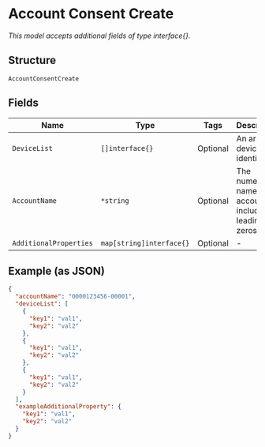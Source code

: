 
# Account Consent Create

*This model accepts additional fields of type interface{}.*

## Structure

`AccountConsentCreate`

## Fields

| Name | Type | Tags | Description |
|  --- | --- | --- | --- |
| `DeviceList` | `[]interface{}` | Optional | An array of device identifiers |
| `AccountName` | `*string` | Optional | The numeric name of the account, including leading zeros. |
| `AdditionalProperties` | `map[string]interface{}` | Optional | - |

## Example (as JSON)

```json
{
  "accountName": "0000123456-00001",
  "deviceList": [
    {
      "key1": "val1",
      "key2": "val2"
    },
    {
      "key1": "val1",
      "key2": "val2"
    },
    {
      "key1": "val1",
      "key2": "val2"
    }
  ],
  "exampleAdditionalProperty": {
    "key1": "val1",
    "key2": "val2"
  }
}
```

